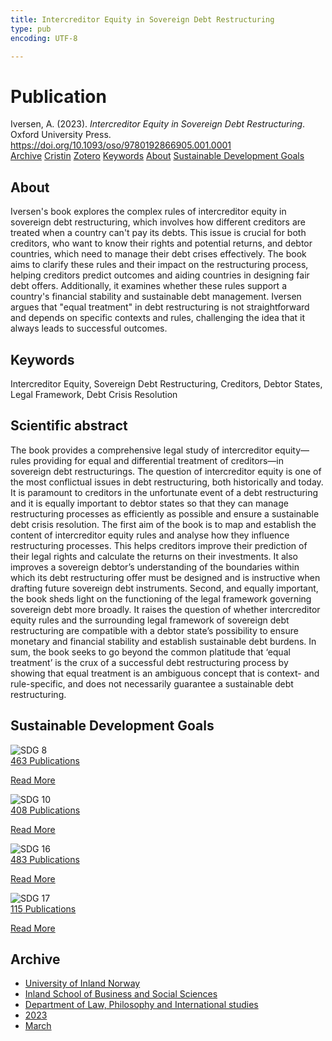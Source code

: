 ```yaml
---
title: Intercreditor Equity in Sovereign Debt Restructuring
type: pub
encoding: UTF-8

---
```

<h1>Publication</h1>
<article id="csl-bib-container-65YUEMQT" class="csl-bib-container">
  <div class="csl-bib-body"> <div class="csl-entry">Iversen, A. (2023). <i>Intercreditor Equity in Sovereign Debt Restructuring</i>. Oxford University Press. <a href="https://doi.org/10.1093/oso/9780192866905.001.0001">https://doi.org/10.1093/oso/9780192866905.001.0001</a></div> </div>
  <div class="csl-bib-buttons">
    <a href="#taxonomy-article-65YUEMQT" alt="archive" class="csl-bib-button">Archive</a>
    <a href="https://app.cristin.no/results/show.jsf?id=2133700" alt="Cristin" class="csl-bib-button">Cristin</a>
    <a href="http://zotero.org/groups/5881554/items/65YUEMQT" alt="Zotero" class="csl-bib-button">Zotero</a>
    <a href="#keywords-article-65YUEMQT" alt="keywords" class="csl-bib-button">Keywords</a>
    <a href="#about-article-65YUEMQT" alt="about_pub" class="csl-bib-button">About</a>
    <a href="#sdg-article-65YUEMQT" alt="sdg" class="csl-bib-button">Sustainable Development Goals</a>
  </div>
  <div id="csl-bib-meta-container-65YUEMQT"></div>
</article>
<div id="csl-bib-meta-65YUEMQT" class="csl-bib-meta">
  <article id="about-article-65YUEMQT" class="about_pub-article">
    <h1>About</h1>
    Iversen's book explores the complex rules of intercreditor equity in sovereign debt restructuring, which involves how different creditors are treated when a country can't pay its debts. This issue is crucial for both creditors, who want to know their rights and potential returns, and debtor countries, which need to manage their debt crises effectively. The book aims to clarify these rules and their impact on the restructuring process, helping creditors predict outcomes and aiding countries in designing fair debt offers. Additionally, it examines whether these rules support a country's financial stability and sustainable debt management. Iversen argues that "equal treatment" in debt restructuring is not straightforward and depends on specific contexts and rules, challenging the idea that it always leads to successful outcomes.
  </article>
  <article id="keywords-article-65YUEMQT" class="keywords-article">
    <h1>Keywords</h1>
    Intercreditor Equity, Sovereign Debt Restructuring, Creditors, Debtor States, Legal Framework, Debt Crisis Resolution
  </article>
  <article id="abstract-article-65YUEMQT" class="abstract-article">
    <h1>Scientific abstract</h1>
    The book provides a comprehensive legal study of intercreditor equity—rules providing for equal and differential treatment of creditors—in sovereign debt restructurings. The question of intercreditor equity is one of the most conflictual issues in debt restructuring, both historically and today. It is paramount to creditors in the unfortunate event of a debt restructuring and it is equally important to debtor states so that they can manage restructuring processes as efficiently as possible and ensure a sustainable debt crisis resolution. The first aim of the book is to map and establish the content of intercreditor equity rules and analyse how they influence restructuring processes. This helps creditors improve their prediction of their legal rights and calculate the returns on their investments. It also improves a sovereign debtor’s understanding of the boundaries within which its debt restructuring offer must be designed and is instructive when drafting future sovereign debt instruments. Second, and equally important, the book sheds light on the functioning of the legal framework governing sovereign debt more broadly. It raises the question of whether intercreditor equity rules and the surrounding legal framework of sovereign debt restructuring are compatible with a debtor state’s possibility to ensure monetary and financial stability and establish sustainable debt burdens. In sum, the book seeks to go beyond the common platitude that ‘equal treatment’ is the crux of a successful debt restructuring process by showing that equal treatment is an ambiguous concept that is context- and rule-specific, and does not necessarily guarantee a sustainable debt restructuring.
  </article>
  <article id="sdg-article-65YUEMQT" class="sdg-article">
    <h1>Sustainable Development Goals</h1>
    <div class="sdg-container"><div id="sdg8" class="sdg">
        <img src="{{< params subfolder >}}images/sdg/sdg08_en.png" class="image" alt="SDG 8">
        <div class="sdg-overlay">
          <a href="{{< params subfolder >}}en/archive/?sdg=8#archive" class="sdg-publication-count"><span>463</span> Publications</a>
          <p><a href="https://sdgs.un.org/goals/goal8" class="sdg-read-more">Read More</a></p>
        </div>
      </div> <div id="sdg10" class="sdg">
        <img src="{{< params subfolder >}}images/sdg/sdg10_en.png" class="image" alt="SDG 10">
        <div class="sdg-overlay">
          <a href="{{< params subfolder >}}en/archive/?sdg=10#archive" class="sdg-publication-count"><span>408</span> Publications</a>
          <p><a href="https://sdgs.un.org/goals/goal10" class="sdg-read-more">Read More</a></p>
        </div>
      </div> <div id="sdg16" class="sdg">
        <img src="{{< params subfolder >}}images/sdg/sdg16_en.png" class="image" alt="SDG 16">
        <div class="sdg-overlay">
          <a href="{{< params subfolder >}}en/archive/?sdg=16#archive" class="sdg-publication-count"><span>483</span> Publications</a>
          <p><a href="https://sdgs.un.org/goals/goal16" class="sdg-read-more">Read More</a></p>
        </div>
      </div> <div id="sdg17" class="sdg">
        <img src="{{< params subfolder >}}images/sdg/sdg17_en.png" class="image" alt="SDG 17">
        <div class="sdg-overlay">
          <a href="{{< params subfolder >}}en/archive/?sdg=17#archive" class="sdg-publication-count"><span>115</span> Publications</a>
          <p><a href="https://sdgs.un.org/goals/goal17" class="sdg-read-more">Read More</a></p>
        </div>
      </div></div>
  </article>
  <article id="taxonomy-article-65YUEMQT" class="taxonomy-article">
    <h1>Archive</h1>
    <ul>
      <li><a href="{{< params subfolder >}}en/archive/?key=3DCRN523">University of Inland Norway</a></li>
      <li><a href="{{< params subfolder >}}en/archive/?key=DU8Q9LN9">Inland School of Business and Social Sciences</a></li>
      <li><a href="{{< params subfolder >}}en/archive/?key=ITYAG68H">Department of Law, Philosophy and International studies</a></li>
      <li><a href="{{< params subfolder >}}en/archive/?key=8Y35X54R">2023</a></li>
      <li><a href="{{< params subfolder >}}en/archive/?key=GXL7ERSU">March</a></li>
    </ul>
  </article>
</div>
